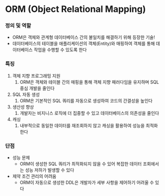 # ORM (Object Relational Mapping)

### 정의 및 역할

- ORM은 객체와 관계형 데이터베이스 간의 불일치를 해결하기 위해 등장한 기술!
- 데이터베이스의 테이블을 애플리케이션의 객체(Entity)와 매핑하여 객체를 통해 데이터베이스 작업을 수행할 수 있도록 한다

### 특징

1. 객체 지향 프로그래밍 지원
   1. ORM은 객체와 테이블 간의 매핑을 통해 객체 지향 패러다임을 유지하며 SQL 중심 개발을 줄인다
2. SQL 자동 생성
   1. ORM은 기본적인 SQL 쿼리를 자동으로 생성하여 코드의 간결성을 높인다
3. 생산성 향상
   1. 개발자는 비지니스 로직에 더 집중할 수 있고 데이터베이스의 의존성을 줄인다
4. 캐싱
   1. 내부적으로 동일한 데이터를 재조회하지 않고 캐싱을 활용하여 성능을 최적화한다

### 단점

- 성능 문제
  - ORM이 생성한 SQL 쿼리가 최적화되지 않을 수 있어 복잡한 데이터 조회에서는 성능 저하가 발생할 수 있다
- 제약 조건 관리의 어려움
  - ORM이 자동으로 생성한 DDL은 개발자가 세부 사항을 제어하기 어려울 수 있다
